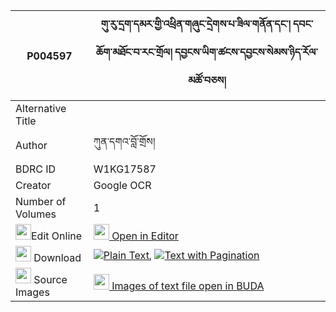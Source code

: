 |P004597|གུ་རུ་དྲག་དམར་གྱི་འཕྲིན་གཞུང་དྲེགས་པ་ཟིལ་གནོན་དང་། དབང་ཆོག་མཐོང་བ་རང་གྲོལ། དབྱངས་ཡིག་ཚངས་དབྱངས་སེམས་ཉིད་རོལ་མཚོ་བཅས། 
| --- | --- 
|Alternative Title |
|Author| ཀུན་དགའ་བློ་གྲོས།
|BDRC ID | W1KG17587
|Creator | Google OCR
|Number of Volumes| 1
|<img width="25" src="https://img.icons8.com/color/25/000000/edit-property.png">Edit Online| [<img width="25" src="https://avatars.githubusercontent.com/u/45091458?s=200&v=4"> Open in Editor](http://editor.openpecha.org/P004597)
|<img width="25" src="https://img.icons8.com/fluent/48/000000/download-2.png"/>  Download | [![](https://img.icons8.com/color/20/000000/txt.png)Plain Text](https://github.com/Openpecha/P004597/releases/download/v1/guru_drak_mar_gyi_trin_shyung__plain_P004597.zip), [![](https://img.icons8.com/color/20/000000/txt.png)Text with Pagination](https://github.com/Openpecha/P004597/releases/download/v1/guru_drak_mar_gyi_trin_shyung__pages_P004597.zip)
|<img width="25" src="https://img.icons8.com/plasticine/100/000000/pictures-folder.png"/>  Source Images | [<img width="25" src="https://library.bdrc.io/icons/BUDA-small.svg"> Images of text file open in BUDA](https://library.bdrc.io/show/bdr:W1KG17587)